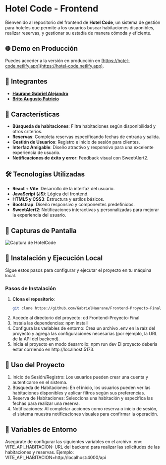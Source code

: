 # Hotel Code - Frontend

Bienvenido al repositorio del frontend de **Hotel Code**, un sistema de gestión para hoteles que permite a los usuarios buscar habitaciones disponibles, realizar reservas, y gestionar su estadía de manera cómoda y eficiente.

## 🌐 Demo en Producción

Puedes acceder a la versión en producción en [https://hotel-code.netlify.app](https://hotel-code.netlify.app).

## 👥 Integrantes

- [**Haurane Gabriel Alejandro**](https://github.com/GabrielHaurane)
- [**Brito Augusto Patricio**](https://github.com/BritoAugusto)

## 🚀 Características

- **Búsqueda de habitaciones**: Filtra habitaciones según disponibilidad y otros criterios.
- **Reservas**: Completa reservas especificando fechas de entrada y salida.
- **Gestión de Usuarios**: Registro e inicio de sesión para clientes.
- **Interfaz Amigable**: Diseño atractivo y responsivo para una excelente experiencia de usuario.
- **Notificaciones de éxito y error**: Feedback visual con SweetAlert2.

## 🛠️ Tecnologías Utilizadas

- **React + Vite**: Desarrollo de la interfaz del usuario.
- **JavaScript (JS)**: Lógica del frontend.
- **HTML5 y CSS3**: Estructura y estilos básicos.
- **Bootstrap**: Diseño responsivo y componentes predefinidos.
- **SweetAlert2**: Notificaciones interactivas y personalizadas para mejorar la experiencia del usuario.

## 📸 Capturas de Pantalla

![Captura de HotelCode](https://github.com/user-attachments/assets/4daab127-8699-47ac-b418-fe02a37d5d9f)

## 📂 Instalación y Ejecución Local

Sigue estos pasos para configurar y ejecutar el proyecto en tu máquina local.

### Pasos de Instalación

1. **Clona el repositorio**:
   ```bash
   git clone https://github.com/GabrielHaurane/Frontend-Proyecto-Final.git
2. Accede al directorio del proyecto:
   cd Frontend-Proyecto-Final
3. Instala las dependencias:
   npm install
4. Configura las variables de entorno: Crea un archivo .env en la raíz del proyecto y agrega las configuraciones necesarias (por ejemplo, la URL de la API del backend).
5. Inicia el proyecto en modo desarrollo:
   npm run dev
El proyecto debería estar corriendo en http://localhost:5173.

## 📖 Uso del Proyecto
1. Inicio de Sesión/Registro: Los usuarios pueden crear una cuenta y autenticarse en el sistema.
2. Búsqueda de Habitaciones: En el inicio, los usuarios pueden ver las habitaciones disponibles y aplicar filtros según sus preferencias.
3. Reserva de Habitaciones: Selecciona una habitación y especifica las fechas para realizar una reserva.
4. Notificaciones: Al completar acciones como reserva o inicio de sesión, el sistema muestra notificaciones visuales para confirmar la operación.
## 📄 Variables de Entorno
Asegúrate de configurar las siguientes variables en el archivo .env:
VITE_API_HABITACION: URL del backend para realizar las solicitudes de las habitaciones y reservas.
Ejemplo:
VITE_API_HABITACION=http://localhost:4000/api

